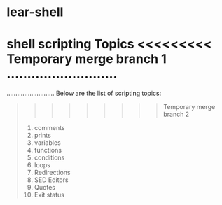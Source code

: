 # lear-shell

shell scripting Topics
<<<<<<<<< Temporary merge branch 1
...........................
=========
...........................
Below are the list of scripting topics:
>>>>>>>>> Temporary merge branch 2
> 1. comments
> 2. prints
> 3. variables
> 4. functions
> 5. conditions
> 6. loops
> 7. Redirections
> 8. SED Editors
> 9. Quotes
> 10. Exit status
> 
> 
